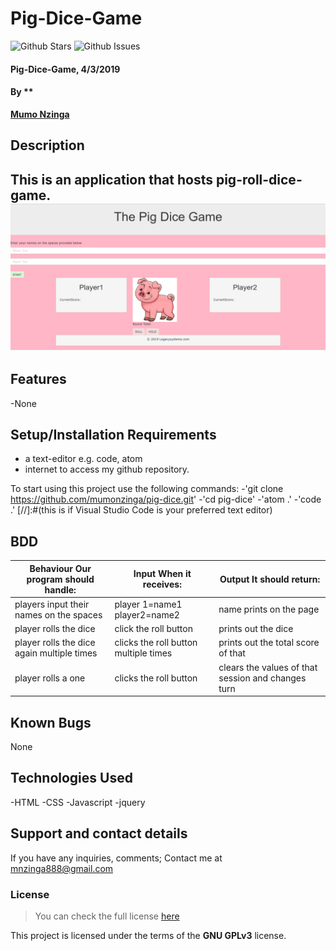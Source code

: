 # Pig-Dice-Game

![Github Stars](https://github.com/mumonzinga/mumo-portfolio/stargazers)
![Github Issues](https://github.com/mumonzinga/mumo-portfolio/issues)
#### Pig-Dice-Game, 4/3/2019
#### By **
**[Mumo Nzinga](https://github.com/mumonzinga)**
## Description
This is an application that hosts pig-roll-dice-game.
![website review](https://github.com/mumonzinga/Pig-dice-game/blob/master/images/preview.png)
---
## Features
-None
## Setup/Installation Requirements
* a text-editor e.g. code, atom
* internet to access my github repository.

To start using this project use the following commands:
-'git clone
https://github.com/mumonzinga/pig-dice.git'
-'cd pig-dice'
-'atom .'
-'code .' [//]:#(this is if Visual Studio Code is your preferred text editor)
## BDD

| Behaviour Our program should handle:       | Input When it receives:               | Output It should return:                           |
|--------------------------------------------|---------------------------------------|----------------------------------------------------|
| players input their names on the spaces    | player 1=name1 player2=name2          | name prints on the page                            |
| player rolls the dice                      | click the roll button                 | prints out the dice                                |
| player rolls the dice again multiple times | clicks the roll button multiple times | prints out the total score of that                 |
| player rolls a one                         | clicks the roll button                | clears the values of that session and changes turn |
## Known Bugs
None
## Technologies Used
-HTML
-CSS
-Javascript
-jquery
## Support and contact details
If you have any inquiries, comments; Contact me at mnzinga888@gmail.com  
### License
>You can check the full license [here](https://github.com/mumonzinga/LICENSE.git)

This project is licensed under the terms of the **GNU GPLv3** license.
